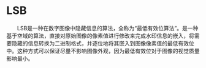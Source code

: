  # LSB
&emsp;&emsp;LSB是一种在数字图像中隐藏信息的算法，全称为“最低有效位算法”。是一种基于空域的算法，直接对原始图像的像素值进行修改来完成水印信息的嵌入，将需要隐藏的信息转换为二进制格式，并逐位地将其嵌入到图像像素值的最低有效位中。这种方式可以保证尽量不影响图像外观，因为最低有效位对于图像的视觉质量影响最小。

